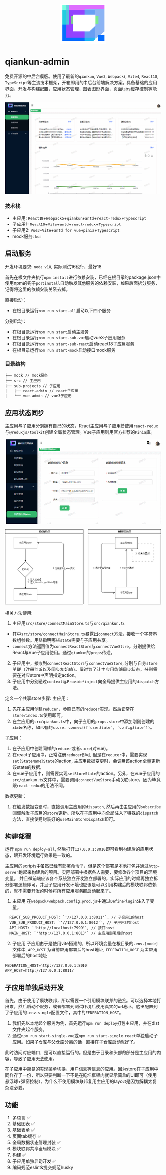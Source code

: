 <p align="center"><img width="150" src="./src/assets/images/logo.png" alt="Vue logo" /></p>

# qiankun-admin

免费开源的中后台模版。使用了最新的`qiankun`, `Vue3`, `Webpack5`, `Vite4`, `React18`, `TypeScript`等主流技术框架，开箱即用的中后台前端解决方案。具备基础的应用界面，开发与构建配置，应用状态管理，图表图形界面，页面tabs缓存控制等能力。

![效果图](./src/assets/images/example.gif)

### 技术栈
- 主应用: `React18`+`Webpack5`+`qiankun`+`antd`+`react-redux`+`Typescript`
- 子应用1: `React18`+`Vite`+`antd`+`react-redux`+`Typescript`
- 子应用2: `Vue3`+`Vite`+`antd for vue`+`pinia`+`Typescript`
- mock服务: `koa`

## 启动服务

开发环境要求: `node v18`, 实际测试16也行，最好18

首先在根文件夹执行`npm install`进行依赖安装，已经在根目录的package.json中使用npm的钩子`postinstall`自动触发其他服务的依赖安装，如果后面拆分服务，记得将这里的依赖安装关系去掉。

直接启动：
- 在根目录运行`npm run start-all`启动以下四个服务

分别启动：
- 在根目录运行`npm run start`启动主服务
- 在根目录运行`npm run start-sub-vue`启动vue3子应用服务
- 在根目录运行`npm run start-sub-react`启动react18子应用服务
- 在根目录运行`npm run start-mock`启动接口mock服务

### 目录结构

```txt
├── mock // mock服务
├── src // 主应用
├── sub-projects // 子应用
│   ├── react-admin // react子应用
│   └── vue-admin // vue3子应用
```

## 应用状态同步

主应用与子应用分别拥有自己的状态，React主应用与子应用皆使用`react-redux`与`@reduxjs/toolkit`创建全局状态管理。Vue子应用则用官方推荐的`Pinia`库。

![效果图示](./src/assets/images/store-share.gif)

![状态流转图示](./src/assets/images/class/global-store.drawio.png)

相关方法使用:
1. 主应用`src/store/connectMainStore.ts`与`src/qiankun.ts`
  - 其中`src/store/connectMainStore.ts`暴露出`connect`方法，接收一个字符串数组参数。用以指明哪些`state`需要与子应用共享。
  - `connect`方法返回值为`connectReactStore`与`connectVueStore`。分别提供给React与Vue子应用使用。通过`qiankun`的`props`传递。
2. 子应用中，接收到`connectReactStore`与`connectVueStore`, 分别与自身`store`关联（注册监听以及同步初始值）。同时为了让主应用能够同步状态，分别需要在对应store中声明指定action。
3. 子应用中分别通过`context`与`Provide/inject`向全局提供主应用的`dispatch`方法。

定义一个共享store步骤:
主应用：
1. 先在主应用创建`reducer`，参照已有的`reducer`实现。然后正常在`store/index.ts`使用即可。
2. 在主应用的`src/qiankun.ts`中，向子应用的`props.store`中添加刚刚创建的state名称，如已有的`store: connect(['userState', 'configState'])`。

子应用：
1. 在子应用中创建同样的`reducer`或者`store`(对vue)。
2. 在react子应用中，正常注册`reducer`即可, 但是在`reducer`中，需要实现`set[StateName]State`的action, 主应用数据变更时，会调用该action全量更新该state的数据。
3. 在vue子应用中，则需要实现`setStoreState`的action。另外，在vue子应用的`src/qiankun.ts`文件中，需要调用`connectVueStore`手动关联store，因为毕竟跟`react-redux`的用法不同。

数据更新：
1. 在触发数据变更时，直接调用主应用的`dispatch`, 然后再由主应用的`subscribe`回调触发子应用的`store`更新。所以在子应用中向全局注入了特殊的`dispatch`方法，直接使用封装好的`useMainStoreDispatch`即可。

## 构建部署

运行 `npm run deploy-all`, 然后打开`127.0.0.1:8010`即可看到构建后的应用状态，跟开发环境运行效果是一致的。

主应用的scripts中虽然已经有部署命令了，但是这个部署是本地打包并通过`http-server`跑起来构建后的项目。实际部署中根据各人需要，要修改各个项目的环境变量。
并且微前端应该各个系统独立开发独立部署的，实际应用的时候再独立拆分部署逻辑即可。并且子应用开发环境也应该是可以引用构建后的模块联邦依赖的，就不需要开发的时候将所有应用服务都启动起来了。

1. 主应用
在`webpack/webpack.config.prod.js`中通过`DefinePlugin`注入了变量。
```txt
  REACT_SUB_PRODUCT_HOST: `'//127.0.0.1:8011'`, // 子应用1的host
  VUE_SUB_PRODUCT_HOST: `'//127.0.0.1:8012'`, // 子应用2的host
  API_HOST: `'http://localhost:7999'`, // 接口host
  MAIN_HOST: `'http://127.0.0.1:8010'` // 主应用部署后的host
```
2. 子应用
子应用由于是使用vite搭建的，所以环境变量在根目录的`.env.[mode]`文件中, `APP_HOST` 为当前应用部署后的host地址, `FEDERATION_HOST` 为主应用部署后的host地址
```txt
FEDERATION_HOST=http://127.0.0.1:8010
APP_HOST=http://127.0.0.1:8011/
```

## 子应用单独启动开发

首先，由于使用了模块联邦，所以需要一个引用模块联邦的链接。可以选择本地打出来，然后启动个服务，或者部署到测试环境后使用真实的url地址。这里配置到了子应用的`.env.single`配置文件，其中的`FEDERATION_HOST`。

1. 我们先以本地起个服务为例，首先运行`npm run deploy`打包主应用，并在dist文件夹起个服务。
2. 通过`npm run start-single-vue`或`npm run start-single-react`单独启动子应用。如果子仓库与父仓库分离的话，直接在子仓库启动就好了。

此时访问对应端口，是可以直接运行的。但是由于目录和头部的部分是主应用的内容，导致子应用无法使用。

在子应用中简易的实现菜单切换，用户信息等信息的应用。因为store在子应用中同样存了一份，所以只要判断一下不是在乾坤框架内就显示简单的UI即可（使用悬浮球+弹窗控制）。为什么不使用模块联邦复用主应用的layout是因为解耦太复杂没必要。

## 功能

1. 多语言 ✅
3. 基础图表 ✅
4. 基础表单 ✅
5. 页面tab缓存 ✅
6. 全局数据状态管理封装 ✅
7. 模块联邦共享全局模块 ✅
8. 构建 ✅
9. 子应用单独启动开发 ✅
10. 编码规范eslint&提交规范husky
